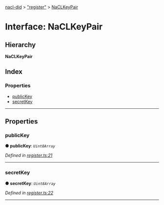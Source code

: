 [nacl-did](../README.md) > ["register"](../modules/_register_.md) > [NaCLKeyPair](../interfaces/_register_.naclkeypair.md)

# Interface: NaCLKeyPair

## Hierarchy

**NaCLKeyPair**

## Index

### Properties

* [publicKey](_register_.naclkeypair.md#publickey)
* [secretKey](_register_.naclkeypair.md#secretkey)

---

## Properties

<a id="publickey"></a>

###  publicKey

**● publicKey**: *`Uint8Array`*

*Defined in [register.ts:21](https://github.com/uport-project/nacl-did/blob/323afe1/src/register.ts#L21)*

___
<a id="secretkey"></a>

###  secretKey

**● secretKey**: *`Uint8Array`*

*Defined in [register.ts:22](https://github.com/uport-project/nacl-did/blob/323afe1/src/register.ts#L22)*

___

